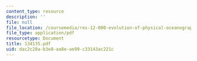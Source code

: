 ```yaml
---
content_type: resource
description: ''
file: null
file_location: /coursemedia/res-12-000-evolution-of-physical-oceanography-spring-2007/dac2c28ab3e8aa8eae99c33143ac221c_134135.pdf
file_type: application/pdf
resourcetype: Document
title: 134135.pdf
uid: dac2c28a-b3e8-aa8e-ae99-c33143ac221c
---
```

